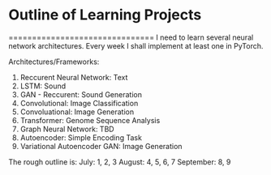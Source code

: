 # Outline of Learning Projects
===============================
I need to learn several neural network architectures. Every week I shall implement at least one in PyTorch.

Architectures/Frameworks:
1. Reccurent Neural Network: Text
2. LSTM: Sound
3. GAN - Reccurent: Sound Generation
4. Convolutional: Image Classification
5. Convoluational: Image Generation
6. Transformer: Genome Sequence Analysis
7. Graph Neural Network: TBD
8. Autoencoder: Simple Encoding Task
9. Variational Autoencoder GAN: Image Generation

The rough outline is:
July: 1, 2, 3
August: 4, 5, 6, 7
September: 8, 9
